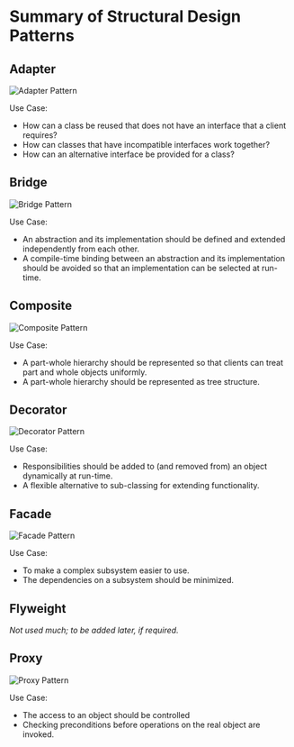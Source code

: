 # Summary of Structural Design Patterns

## **Adapter**
![Adapter Pattern](Adapter.png)

Use Case:
- How can a class be reused that does not have an interface that a client requires?
- How can classes that have incompatible interfaces work together?
- How can an alternative interface be provided for a class?
<div class="page"/>

## **Bridge**
![Bridge Pattern](Bridge.png)

Use Case:
- An abstraction and its implementation should be defined and extended independently from each other.
- A compile-time binding between an abstraction and its implementation should be avoided so that an implementation can be selected at run-time.
<div class="page"/>

## **Composite**
![Composite Pattern](Composite.png)

Use Case:
- A part-whole hierarchy should be represented so that clients can treat part and whole objects uniformly.
- A part-whole hierarchy should be represented as tree structure.
<div class="page"/>

## **Decorator**
![Decorator Pattern](Decorator.png)

Use Case:
- Responsibilities should be added to (and removed from) an object dynamically at run-time.
- A flexible alternative to sub-classing for extending functionality.
<div class="page"/>

## **Facade**
![Facade Pattern](Facade.png)

Use Case:
- To make a complex subsystem easier to use.
- The dependencies on a subsystem should be minimized.


## **Flyweight**
*Not used much; to be added later, if required.*
<div class="page"/>

## **Proxy**
![Proxy Pattern](Proxy.png)

Use Case: 
- The access to an object should be controlled
- Checking preconditions before operations on the real object are invoked.

